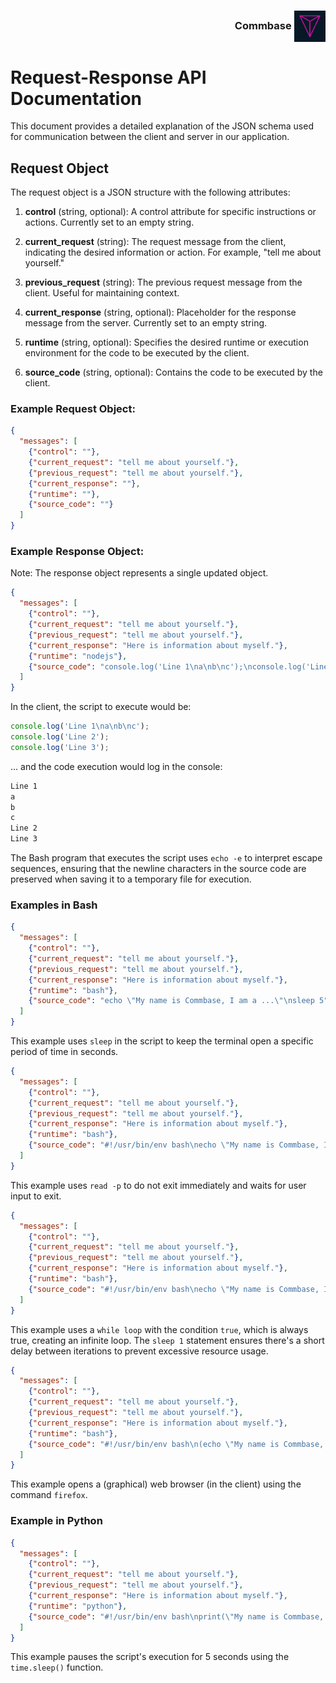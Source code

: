 <div align="right">

### Commbase <img align="center" alt="Commbase" width="10%" src="./images/commbase.png" />

</div>

# Request-Response API Documentation

This document provides a detailed explanation of the JSON schema used for communication between the client and server in our application.

## Request Object

The request object is a JSON structure with the following attributes:

1. **control** (string, optional): A control attribute for specific instructions or actions. Currently set to an empty string.

2. **current_request** (string): The request message from the client, indicating the desired information or action. For example, "tell me about yourself."

3. **previous_request** (string): The previous request message from the client. Useful for maintaining context.

4. **current_response** (string, optional): Placeholder for the response message from the server. Currently set to an empty string.

5. **runtime** (string, optional): Specifies the desired runtime or execution environment for the code to be executed by the client.

6. **source_code** (string, optional): Contains the code to be executed by the client.

### Example Request Object:

```json
{
  "messages": [
    {"control": ""},
    {"current_request": "tell me about yourself."},
    {"previous_request": "tell me about yourself."},
    {"current_response": ""},
    {"runtime": ""},
    {"source_code": ""}
  ]
}
```

### Example Response Object:

Note: The response object represents a single updated object.

```json
{
  "messages": [
    {"control": ""},
    {"current_request": "tell me about yourself."},
    {"previous_request": "tell me about yourself."},
    {"current_response": "Here is information about myself."},
    {"runtime": "nodejs"},
    {"source_code": "console.log('Line 1\na\nb\nc');\nconsole.log('Line 2');\nconsole.log('Line 3');"}
  ]
}
```

In the client, the script to execute would be:

```js
console.log('Line 1\na\nb\nc');
console.log('Line 2');
console.log('Line 3');
```

... and the code execution would log in the console:

```bash
Line 1
a
b
c
Line 2
Line 3
```

The Bash program that executes the script uses `echo -e` to interpret escape sequences, ensuring that the newline characters in the source code are preserved when saving it to a temporary file for execution.

### Examples in Bash

```json
{
  "messages": [
    {"control": ""},
    {"current_request": "tell me about yourself."},
    {"previous_request": "tell me about yourself."},
    {"current_response": "Here is information about myself."},
    {"runtime": "bash"},
    {"source_code": "echo \"My name is Commbase, I am a ...\"\nsleep 5"}
  ]
}
```

This example uses `sleep` in the script to keep the terminal open a specific period of time in seconds.

```json
{
  "messages": [
    {"control": ""},
    {"current_request": "tell me about yourself."},
    {"previous_request": "tell me about yourself."},
    {"current_response": "Here is information about myself."},
    {"runtime": "bash"},
    {"source_code": "#!/usr/bin/env bash\necho \"My name is Commbase, I am a ...\"\n# Use 'read' to wait for user input\nread -p \"Press Enter to exit\"\necho \"Exiting the script.\""}
  ]
}
```

This example uses `read -p` to do not exit immediately and waits for user input to exit.

```json
{
  "messages": [
    {"control": ""},
    {"current_request": "tell me about yourself."},
    {"previous_request": "tell me about yourself."},
    {"current_response": "Here is information about myself."},
    {"runtime": "bash"},
    {"source_code": "#!/usr/bin/env bash\necho \"My name is Commbase, I am a ...\"\necho \"This script will run indefinitely. Press Ctrl+C to stop it.\"\nwhile true; do\n  sleep 1\ndone"}
  ]
}
```

This example uses a `while loop` with the condition `true`, which is always true, creating an infinite loop. The `sleep 1` statement ensures there's a short delay between iterations to prevent excessive resource usage.

```json
{
  "messages": [
    {"control": ""},
    {"current_request": "tell me about yourself."},
    {"previous_request": "tell me about yourself."},
    {"current_response": "Here is information about myself."},
    {"runtime": "bash"},
    {"source_code": "#!/usr/bin/env bash\n(echo \"My name is Commbase, I am a ...\")\n(firefox)"}
  ]
}
```

This example opens a (graphical) web browser (in the client) using the command `firefox`.

### Example in Python

```json
{
  "messages": [
    {"control": ""},
    {"current_request": "tell me about yourself."},
    {"previous_request": "tell me about yourself."},
    {"current_response": "Here is information about myself."},
    {"runtime": "python"},
    {"source_code": "#!/usr/bin/env bash\nprint(\"My name is Commbase, I am a ...\")\ntime.sleep(5)"}
  ]
}
```

This example pauses the script's execution for 5 seconds using the `time.sleep()` function.
